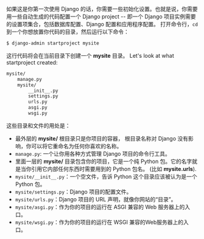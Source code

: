 如果这是你第一次使用 Django 的话，你需要一些初始化设置。也就是说，你需要用一些自动生成的代码配置一个 Django project -- 即一个 Django 项目实例需要的设置项集合，包括数据库配置、Django 配置和应用程序配置。
打开命令行，`cd` 到一个你想放置你代码的目录，然后运行以下命令：
```bash
$ django-admin startproject mysite
```
这行代码将会在当前目录下创建一个 **mysite** 目录。
Let's look at what startproject created:
```bash
mysite/
    manage.py
    mysite/
        __init__.py
        settings.py
        urls.py
        asgi.py
        wsgi.py
```
这些目录和文件的用处是：

- 最外层的 **mysite/** 根目录只是你项目的容器， 根目录名称对 Django 没有影响，你可以将它重命名为任何你喜欢的名称。
- `manage.py`: 一个让你用各种方式管理 Django 项目的命令行工具。
- 里面一层的 **mysite/** 目录包含你的项目，它是一个纯 Python 包。它的名字就是当你引用它内部任何东西时需要用到的 Python 包名。 (比如 **mysite.urls**).
- `mysite/__init__.py`：一个空文件，告诉 Python 这个目录应该被认为是一个 Python 包。
- `mysite/settings.py`：Django 项目的配置文件。
- `mysite/urls.py`：Django 项目的 URL 声明，就像你网站的“目录”。
- `mysite/asgi.py`：作为你的项目的运行在 ASGI 兼容的 Web 服务器上的入口。
- `mysite/wsgi.py`：作为你的项目的运行在 WSGI 兼容的Web服务器上的入口。